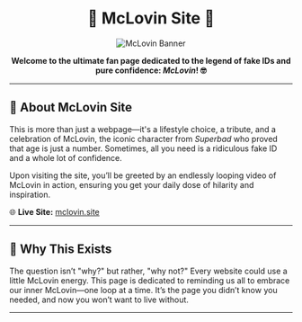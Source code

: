 # <div align="center">🎉 McLovin Site 🎉</div>

<div align="center">
  <img src="https://i.imgur.com/XNCCB2Y.jpeg" alt="McLovin Banner">
</div>

<p align="center">
  <strong>Welcome to the ultimate fan page dedicated to the legend of fake IDs and pure confidence: <em>McLovin</em>! 🤓</strong>
</p>

---

## 🌟 About McLovin Site

This is more than just a webpage—it's a lifestyle choice, a tribute, and a celebration of McLovin, the iconic character from *Superbad* who proved that age is just a number. Sometimes, all you need is a ridiculous fake ID and a whole lot of confidence.

Upon visiting the site, you’ll be greeted by an endlessly looping video of McLovin in action, ensuring you get your daily dose of hilarity and inspiration.

🌐 **Live Site:** [mclovin.site](https://www.mclovin.site/)

---

## 🎈 Why This Exists

The question isn’t "why?" but rather, "why not?" Every website could use a little McLovin energy. This page is dedicated to reminding us all to embrace our inner McLovin—one loop at a time. It’s the page you didn’t know you needed, and now you won’t want to live without.

---